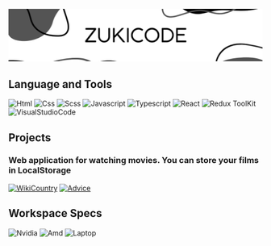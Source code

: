 ![Header](https://github.com/Zukicode/Zukicode/blob/main/assets/header.png)

## Language and Tools
![Html](https://img.shields.io/badge/HTML5-E34F26?style=for-the-badge&logo=html5&logoColor=white)
![Css](https://img.shields.io/badge/CSS3-1572B6?style=for-the-badge&logo=css3&logoColor=white)
![Scss](https://img.shields.io/badge/SCSS-CF649A?style=for-the-badge&logo=sass&logoColor=white)
![Javascript](https://img.shields.io/badge/JavaScript-F7DF1E?style=for-the-badge&logo=javascript&logoColor=black)
![Typescript](https://img.shields.io/badge/Typescript-2F72BC?style=for-the-badge&logo=Typescript&logoColor=white)
![React](https://img.shields.io/badge/React-20232A?style=for-the-badge&logo=react&logoColor=61DAFB)
![Redux ToolKit](https://img.shields.io/badge/Redux%20Toolkit-593D88?style=for-the-badge&logo=redux&logoColor=white)
![VisualStudioCode](https://img.shields.io/badge/Visual_Studio_Code-0078D4?style=for-the-badge&logo=visual%20studio%20code&logoColor=white)

## Projects

### Web application for watching movies. You can store your films in LocalStorage
[![WikiCountry](https://img.shields.io/badge/-WIKICOUNTRY-080434?style=for-the-badge&logo=&logoColor=fff)](https://zukicode.github.io/countries-app/)
[![Advice](https://img.shields.io/badge/-Advice-52FFA8?style=for-the-badge&logo=&logoColor=ffffff)](https://zukicode.github.io/advice-react-app/)

## Workspace Specs
![Nvidia](https://img.shields.io/badge/NVIDIA-GTX1650-76B900?style=for-the-badge&logo=nvidia&logoColor=white)
![Amd](https://img.shields.io/badge/AMD-Ryzen_5_5600H-ED1C24?style=for-the-badge&logo=amd&logoColor=white)
![Laptop](https://img.shields.io/badge/Windows-Lenovo_IdeaPad_3_GAMING-0078D6?style=for-the-badge&logo=windows&logoColor=white)

